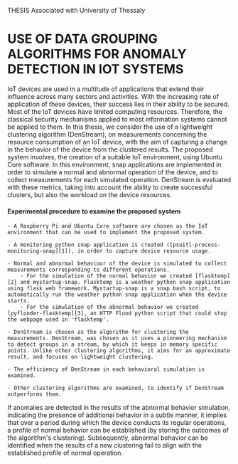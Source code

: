 THESIS Associated with University of Thessaly

# USE OF DATA GROUPING ALGORITHMS FOR ANOMALY DETECTION IN IOT SYSTEMS

<p>  IoT devices are used in a multitude of applications that extend their influence across many sectors and activities. With the increasing rate of application of these devices, their success lies in their ability to be secured. Most of the IoT devices have limited computing resources. Therefore, the classical security mechanisms applied to most information systems cannot be applied to them. In this thesis, we consider the use of a lightweight clustering algorithm (DenStream), on measurements concerning the resource consumption of an IoT device, with the aim of capturing a change in the behavior of the device from the clustered results. The proposed system involves, the creation of a suitable IoT environment, using Ubuntu Core software. In this environment, snap applications are implemented in order to simulate a normal and abnormal operation of the device, and to collect measurements for each simulated operation. DenStream is evaluated with these metrics, taking into account the ability to create successful clusters, but also the workload on the device resources. </p>


#### Experimental procedure to examine the proposed system

    - A Raspberry Pi and Ubuntu Core software are chosen as the IoT environment that can be used to implement the proposed system.
    
    - A monitoring python snap application is created ([psuitl-process-monitoring-snap][1]), in order to capture device resource usage. 
    
    - Normal and abnormal behaviour of the device is simulated to collect measurements corresponding to different operations.
        - For the simulation of the normal behavior we created [flasktemp][2] and mystartup-snap. Flasktemp is a weather python snap application using flask web framework. Mystartup-snap is a snap bash script, to automatically run the weather python snap application when the device starts.
        - For the simulation of the abnormal behavior we created [pyflooder-flasktemp][3], an HTTP Flood python script that could stop the webpage used in 'flasktemp'.
        
    - DenStream is chosen as the algorithm for clustering the measurements. DenStream, was chosen as it uses a pioneering mechanism to detect groups in a stream, by which it keeps in memory specific points. Unlike other clustering algorithms, it aims for an approximate result, and focuses on lightweight clustering.
    
    - The efficiency of DenStream in each behavioral simulation is examined.
    
    - Other clustering algorithms are examined, to identify if DenStream outperforms them.
      
If anomalies are detected in the results of the abnormal behavior simulation, indicating the presence of additional behavior in a subtle manner, it implies that over a period during which the device conducts its regular operations, a profile of normal behavior can be established (by storing the outcomes of the algorithm's clustering). Subsequently, abnormal behavior can be identified when the results of a new clustering fail to align with the established profile of normal operation.

[1]: (https://snapcraft.io/psutil-process-monitoring-snap)
[2]: https://snapcraft.io/flasktemp
[3]: https://snapcraft.io/pyflooder-flasktemp

